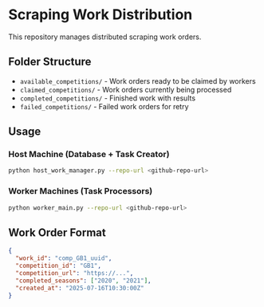 # Scraping Work Distribution

This repository manages distributed scraping work orders.

## Folder Structure

- `available_competitions/` - Work orders ready to be claimed by workers
- `claimed_competitions/` - Work orders currently being processed
- `completed_competitions/` - Finished work with results
- `failed_competitions/` - Failed work orders for retry

## Usage

### Host Machine (Database + Task Creator)
```bash
python host_work_manager.py --repo-url <github-repo-url>
```

### Worker Machines (Task Processors)
```bash
python worker_main.py --repo-url <github-repo-url>
```

## Work Order Format

```json
{
  "work_id": "comp_GB1_uuid",
  "competition_id": "GB1",
  "competition_url": "https://...",
  "completed_seasons": ["2020", "2021"],
  "created_at": "2025-07-16T10:30:00Z"
}
```
